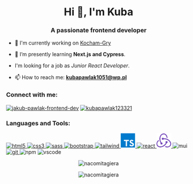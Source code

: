 <h1 align="center">Hi 👋, I'm Kuba</h1>
<h3 align="center">A passionate frontend developer</h3>

- 🔭 I'm currently working on [Kocham-Gry](https://github.com/NacomiTagiera/Kocham-Gry)

- 🌱 I’m presently learning **Next.js and Cypress**.

- I'm looking for a job as *Junior React Developer*.

- 📫 How to reach me: **kubapawlak1051@wp.pl**

<h3 align="left">Connect with me:</h3>
<p align="left">
<a href="https://linkedin.com/in/jakub-pawlak-frontend-dev" target="blank"><img align="center" src="https://raw.githubusercontent.com/rahuldkjain/github-profile-readme-generator/master/src/images/icons/Social/linked-in-alt.svg" alt="jakub-pawlak-frontend-dev" height="30" width="40" /></a>
<a href="https://fb.com/kubapawlak123321" target="blank"><img align="center" src="https://raw.githubusercontent.com/rahuldkjain/github-profile-readme-generator/master/src/images/icons/Social/facebook.svg" alt="kubapawlak123321" height="30" width="40" /></a>
</p>

<h3 align="left">Languages and Tools:</h3>
<p align="left"> <a href="https://www.w3.org/html/" target="_blank" rel="noreferrer"> <img src="https://cdn.jsdelivr.net/gh/devicons/devicon/icons/html5/html5-original.svg" alt="html5" width="40" height="40"/> </a> <a href="https://www.w3schools.com/css/" target="_blank" rel="noreferrer"> <img src="https://cdn.jsdelivr.net/gh/devicons/devicon/icons/css3/css3-original.svg" alt="css3" width="40" height="40"/> </a> <a href="https://sass-lang.com" target="_blank" rel="noreferrer"> <img src="https://cdn.jsdelivr.net/gh/devicons/devicon/icons/sass/sass-original.svg" alt="sass" width="40" height="40"/> </a> <a href="https://getbootstrap.com" target="_blank" rel="noreferrer"> <img src="https://cdn.jsdelivr.net/gh/devicons/devicon/icons/bootstrap/bootstrap-plain.svg" alt="bootstrap" width="40" height="40"/> </a> <a href="https://tailwindcss.com/" target="_blank" rel="noreferrer"> <img src="https://cdn.jsdelivr.net/gh/devicons/devicon/icons/tailwindcss/tailwindcss-plain.svg" alt="tailwind" width="40" height="40"/> </a> <a href="https://www.typescriptlang.org/" target="_blank" rel="noreferrer"> <img src="https://raw.githubusercontent.com/devicons/devicon/master/icons/typescript/typescript-original.svg" alt="typescript" width="40" height="40"/> </a> <a href="https://reactjs.org/" target="_blank" rel="noreferrer"> <img src="https://cdn.jsdelivr.net/gh/devicons/devicon/icons/react/react-original.svg" alt="react" width="40" height="40"/> </a> <a href="https://redux.js.org" target="_blank" rel="noreferrer"> <img src="https://raw.githubusercontent.com/devicons/devicon/master/icons/redux/redux-original.svg" alt="redux" width="40" height="40"/> </a> <img src="https://cdn.jsdelivr.net/gh/devicons/devicon/icons/materialui/materialui-original.svg" alt="mui" width="40" height="40" /> <a href="https://git-scm.com/" target="_blank" rel="noreferrer"> <img src="https://www.vectorlogo.zone/logos/git-scm/git-scm-icon.svg" alt="git" width="40" height="40"/> </a> <img src="https://cdn.jsdelivr.net/gh/devicons/devicon/icons/npm/npm-original-wordmark.svg" alt="npm" width="40" height="40" /> <img  src="https://cdn.jsdelivr.net/gh/devicons/devicon/icons/vscode/vscode-original.svg" alt="vscode" width="40" height="40" /> </p>

<p align="center"><img src="https://github-readme-stats.vercel.app/api/top-langs?username=nacomitagiera&show_icons=true&locale=en&layout=compact" alt="nacomitagiera" /></p>

<p align="center"><img src="https://github-readme-streak-stats.herokuapp.com/?user=nacomitagiera&theme=dark" alt="nacomitagiera" /></p>

